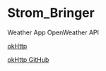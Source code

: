 # Strom_Bringer
Weather App OpenWeather API

[okHttp](https://square.github.io/okhttp/)

[okHttp GitHub](https://github.com/square/okhttp)